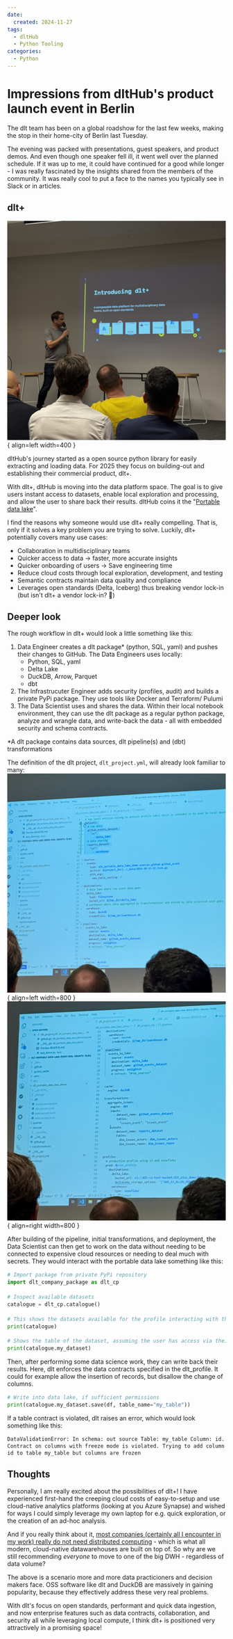 ```yaml
---
date:
  created: 2024-11-27
tags:
  - dltHub
  - Python Tooling
categories:
  - Python
---
```


# Impressions from dltHub's product launch event in Berlin

The dlt team has been on a global roadshow for the last few weeks, making the stop in their home-city of Berlin last Tuesday.

<!-- more -->

The evening was packed with presentations, guest speakers, and product demos. And even though one speaker fell ill, it went well over the planned schedule. If it was up to me, it could have continued for a good while longer - I was really fascinated by the insights shared from the members of the community. It was really cool to put a face to the names you typically see in Slack or in articles.

## dlt+
![Introduction of dlt+](../images/dlt+.jpeg){ align=left width=400 }

dltHub's journey started as a open source python library for easily extracting and loading data. For 2025 they focus on building-out and establishing their commercial product, dlt+.

With dlt+, dltHub is moving into the data platform space. The goal is to give users instant access to datasets, enable local exploration and processing, and allow the user to share back their results. dltHub coins it the "[Portable data lake](https://dlthub.com/blog/portable-data-lake)".

I find the reasons why someone would use dlt+ really compelling. That is, only if it solves a key problem you are trying to solve. Luckily, dlt+ potentially covers many use cases:
- Collaboration in multidisciplinary teams
- Quicker access to data -> faster, more accurate insights
- Quicker onboarding of users -> Save engineering time
- Reduce cloud costs through local exploration, development, and testing
- Semantic contracts maintain data quality and compliance
- Leverages open standards (Delta, Iceberg) thus breaking vendor lock-in (but isn't dlt+ a vendor lock-in? 🧐)

## Deeper look
The rough workflow in dlt+ would look a little something like this:
1. Data Engineer creates a dlt package* (python, SQL, yaml) and pushes their changes to GitHub. The Data Engineers uses locally:
    - Python, SQL, yaml
    - Delta Lake
    - DuckDB, Arrow, Parquet
    - dbt
2. The Infrastrucuter Engineer adds security (profiles, audit) and builds a private PyPi package. They use tools like Docker and Terraform/ Pulumi
3. The Data Scientist uses and shares the data. Within their local notebook environment, they can use the dlt package as a regular python package, analyze and wrangle data, and write-back the data - all with embedded security and schema contracts.

*A dlt package contains data sources, dlt pipeline(s) and (dbt) transformations

The definition of the dlt project, `dlt_project.yml`, will already look familiar to many:
![dlt project definition](../images/dlt_project1.jpeg){ align=left width=800 }
![dlt project definition with profiles](../images/dlt_project2.jpeg){ align=right width=800 }

After building of the pipeline, initial transformations, and deployment, the Data Scientist can then get to work on the data without needing to be connected to expensive cloud resources or needing to deal much with secrets. They would interact with the portable data lake something like this:
```python
# Import package from private PyPi repository
import dlt_company_package as dlt_cp

# Inspect available datasets
catalogue = dlt_cp.catalogue()

# This shows the datasets available for the profile interacting with the catalogue
print(catalogue)

# Shows the table of the dataset, assuming the user has access via their profile
print(catalogue.my_dataset)
```

Then, after performing some data science work, they can write back their results. Here, dlt enforces the data contracts specified in the dlt_profile. It could for example allow the insertion of records, but disallow the change of columns.
```python
# Write into data lake, if sufficient permissions
print(catalogue.my_dataset.save(df, table_name="my_table"))
```
If a table contract is violated, dlt raises an error, which would look something like this:
```
DataValidationError: In schema: out source Table: my_table Column: id. Contract on columns with freeze mode is violated. Trying to add column id to table my_table but columns are frozen
```

## Thoughts
Personally, I am really excited about the possibilities of dlt+! I have experienced first-hand the creeping cloud costs of easy-to-setup and use cloud-native analytics platforms (looking at you Azure Synapse) and wished for ways I could simply leverage my own laptop for e.g. quick exploration, or the creation of an ad-hoc analysis.

And if you really think about it, [most companies (certainly all I encounter in my work) really do not need distributed computing](https://motherduck.com/blog/redshift-files-hunt-for-big-data/) - which is what all modern, cloud-native datawarehouses are built on top of. So why are we still recommending *everyone* to move to one of the big DWH - regardless of data volume?

The above is a scenario more and more data practicioners and decision makers face. OSS software like dlt and DuckDB are massively in gaining popularity, because they effectively address these very real problems.

With dlt's focus on open standards, performant and quick data ingestion, and now enterprise features such as data contracts, collaboration, and security all while leveraging local compute, I think dlt+ is positioned very attractively in a promising space!
